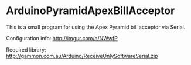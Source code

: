 # ArduinoPyramidApexBillAcceptor

This is a small program for using the Apex Pyramid bill acceptor via Serial.

Configuration info: http://imgur.com/a/NWwfP

Required library: http://gammon.com.au/Arduino/ReceiveOnlySoftwareSerial.zip
